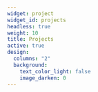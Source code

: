 ```yaml
---
widget: project
widget_id: projects
headless: true
weight: 10
title: Projects
active: true
design:
  columns: "2"
  background:
    text_color_light: false
    image_darken: 0
---
```

